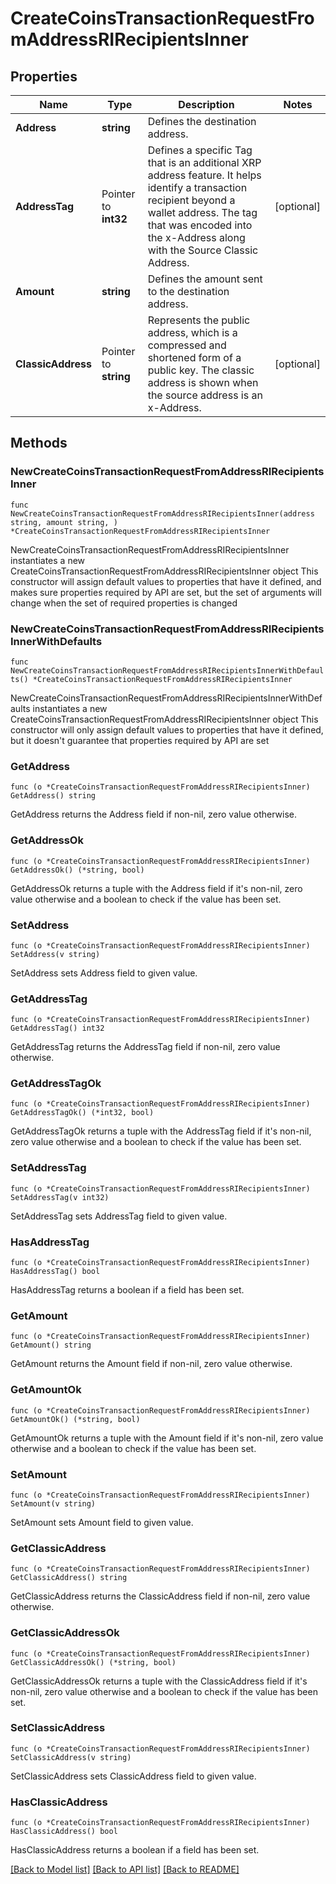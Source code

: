 # CreateCoinsTransactionRequestFromAddressRIRecipientsInner

## Properties

Name | Type | Description | Notes
------------ | ------------- | ------------- | -------------
**Address** | **string** | Defines the destination address. | 
**AddressTag** | Pointer to **int32** | Defines a specific Tag that is an additional XRP address feature. It helps identify a transaction recipient beyond a wallet address. The tag that was encoded into the x-Address along with the Source Classic Address. | [optional] 
**Amount** | **string** | Defines the amount sent to the destination address. | 
**ClassicAddress** | Pointer to **string** | Represents the public address, which is a compressed and shortened form of a public key. The classic address is shown when the source address is an x-Address. | [optional] 

## Methods

### NewCreateCoinsTransactionRequestFromAddressRIRecipientsInner

`func NewCreateCoinsTransactionRequestFromAddressRIRecipientsInner(address string, amount string, ) *CreateCoinsTransactionRequestFromAddressRIRecipientsInner`

NewCreateCoinsTransactionRequestFromAddressRIRecipientsInner instantiates a new CreateCoinsTransactionRequestFromAddressRIRecipientsInner object
This constructor will assign default values to properties that have it defined,
and makes sure properties required by API are set, but the set of arguments
will change when the set of required properties is changed

### NewCreateCoinsTransactionRequestFromAddressRIRecipientsInnerWithDefaults

`func NewCreateCoinsTransactionRequestFromAddressRIRecipientsInnerWithDefaults() *CreateCoinsTransactionRequestFromAddressRIRecipientsInner`

NewCreateCoinsTransactionRequestFromAddressRIRecipientsInnerWithDefaults instantiates a new CreateCoinsTransactionRequestFromAddressRIRecipientsInner object
This constructor will only assign default values to properties that have it defined,
but it doesn't guarantee that properties required by API are set

### GetAddress

`func (o *CreateCoinsTransactionRequestFromAddressRIRecipientsInner) GetAddress() string`

GetAddress returns the Address field if non-nil, zero value otherwise.

### GetAddressOk

`func (o *CreateCoinsTransactionRequestFromAddressRIRecipientsInner) GetAddressOk() (*string, bool)`

GetAddressOk returns a tuple with the Address field if it's non-nil, zero value otherwise
and a boolean to check if the value has been set.

### SetAddress

`func (o *CreateCoinsTransactionRequestFromAddressRIRecipientsInner) SetAddress(v string)`

SetAddress sets Address field to given value.


### GetAddressTag

`func (o *CreateCoinsTransactionRequestFromAddressRIRecipientsInner) GetAddressTag() int32`

GetAddressTag returns the AddressTag field if non-nil, zero value otherwise.

### GetAddressTagOk

`func (o *CreateCoinsTransactionRequestFromAddressRIRecipientsInner) GetAddressTagOk() (*int32, bool)`

GetAddressTagOk returns a tuple with the AddressTag field if it's non-nil, zero value otherwise
and a boolean to check if the value has been set.

### SetAddressTag

`func (o *CreateCoinsTransactionRequestFromAddressRIRecipientsInner) SetAddressTag(v int32)`

SetAddressTag sets AddressTag field to given value.

### HasAddressTag

`func (o *CreateCoinsTransactionRequestFromAddressRIRecipientsInner) HasAddressTag() bool`

HasAddressTag returns a boolean if a field has been set.

### GetAmount

`func (o *CreateCoinsTransactionRequestFromAddressRIRecipientsInner) GetAmount() string`

GetAmount returns the Amount field if non-nil, zero value otherwise.

### GetAmountOk

`func (o *CreateCoinsTransactionRequestFromAddressRIRecipientsInner) GetAmountOk() (*string, bool)`

GetAmountOk returns a tuple with the Amount field if it's non-nil, zero value otherwise
and a boolean to check if the value has been set.

### SetAmount

`func (o *CreateCoinsTransactionRequestFromAddressRIRecipientsInner) SetAmount(v string)`

SetAmount sets Amount field to given value.


### GetClassicAddress

`func (o *CreateCoinsTransactionRequestFromAddressRIRecipientsInner) GetClassicAddress() string`

GetClassicAddress returns the ClassicAddress field if non-nil, zero value otherwise.

### GetClassicAddressOk

`func (o *CreateCoinsTransactionRequestFromAddressRIRecipientsInner) GetClassicAddressOk() (*string, bool)`

GetClassicAddressOk returns a tuple with the ClassicAddress field if it's non-nil, zero value otherwise
and a boolean to check if the value has been set.

### SetClassicAddress

`func (o *CreateCoinsTransactionRequestFromAddressRIRecipientsInner) SetClassicAddress(v string)`

SetClassicAddress sets ClassicAddress field to given value.

### HasClassicAddress

`func (o *CreateCoinsTransactionRequestFromAddressRIRecipientsInner) HasClassicAddress() bool`

HasClassicAddress returns a boolean if a field has been set.


[[Back to Model list]](../README.md#documentation-for-models) [[Back to API list]](../README.md#documentation-for-api-endpoints) [[Back to README]](../README.md)


